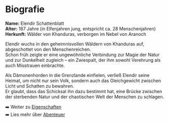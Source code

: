 # Biografie

**Name:** Elendir Schattenblatt  
**Alter:** 187 Jahre (in Elfenjahren jung, entspricht ca. 28 Menschenjahren)  
**Herkunft:** Wälder von Khanduras, verborgen im Nebel von Aranoch  

Elendir wuchs in den geheimnisvollen Wäldern von Khanduras auf, abgeschottet von den Menschenreichen.  
Schon früh zeigte er eine ungewöhnliche Verbindung zur Magie der Natur und zur Dunkelheit zugleich – ein Zwiespalt, der ihm sowohl Verehrung als auch Misstrauen einbrachte.  

Als Dämonenhorden in die Grenzlande einfielen, verließ Elendir seine Heimat, um nicht nur sein Volk, sondern auch das Gleichgewicht zwischen Licht und Schatten zu bewahren.  
Er glaubt, dass das Schicksal ihn dazu bestimmt hat, eine Brücke zwischen der sterbenden Natur und der chaotischen Welt der Menschen zu schlagen.

➡️ Weiter zu [Eigenschaften](eigenschaften.txt)  
➡️ Lies mehr über [Abenteuer](abenteuer.md)
